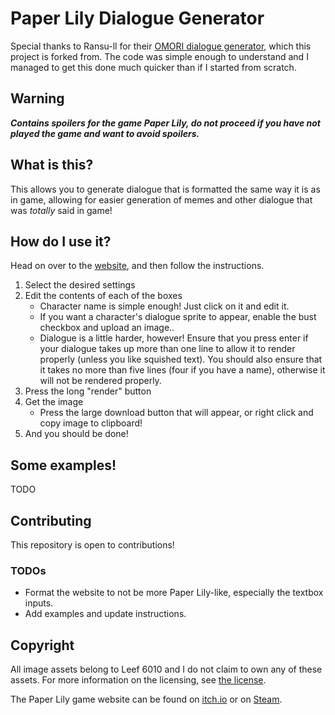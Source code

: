 # Paper Lily Dialogue Generator
Special thanks to Ransu-ll for their [OMORI dialogue generator](https://github.com/Ransu-ll/Omori-Dialogue-Generator), which this project is forked from. The code was simple enough to understand and I managed to get this done much quicker than if I started from scratch.

## Warning
***Contains spoilers for the game Paper Lily, do not proceed if you have not played
the game and want to avoid spoilers.***

## What is this?
This allows you to generate dialogue that is formatted the same way it is as in
game, allowing for easier generation of memes and other dialogue that was
*totally* said in game!

## How do I use it?
Head on over to the [website](https://ransu-ll.github.io/Paper-Lily-Dialogue-Generator/),
and then follow the instructions.
1. Select the desired settings
2. Edit the contents of each of the boxes
    * Character name is simple enough! Just click on it and edit it.
    * If you want a character's dialogue sprite to appear, enable the
      bust checkbox and upload an image..
    * Dialogue is a little harder, however! Ensure that you press enter if your
      dialogue takes up more than one line to allow it to render properly
      (unless you like squished text).
      You should also ensure that it takes no more than five lines (four if
      you have a name), otherwise it will not be rendered properly.
3. Press the long "render" button
4. Get the image
    * Press the large download button that will appear, or right click and copy image to clipboard!
5. And you should be done!

## Some examples!
TODO

## Contributing
This repository is open to contributions!

### TODOs
* Format the website to not be more Paper Lily-like, especially the textbox inputs.
* Add examples and update instructions.

## Copyright
All image assets belong to Leef 6010 and I do not claim to own any of these assets.
For more information on the licensing, see [the license](LICENSE.md).

The Paper Lily game website can be found on [itch.io](https://leef6010.itch.io/paper-lily-chapter-1) or on [Steam](https://store.steampowered.com/app/2220360/Paper_Lily__Chapter_1/).
